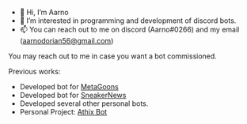 - 👋 Hi, I’m Aarno
- 👀 I’m interested in programming and development of discord bots.
- 📫 You can reach out to me on discord (Aarno#0266) and my email (aarnodorian56@gmail.com)

You may reach out to me in case you want a bot commissioned.

Previous works:

- Developed bot for [MetaGoons](https://discord.gg/FccAYSGwpt)
- Developed bot for [SneakerNews](https://instagram.com/sneakernews?utm_medium=copy_link)
- Developed several other personal bots. 
- Personal Project: [Athix Bot](https://athixbot.ml)
